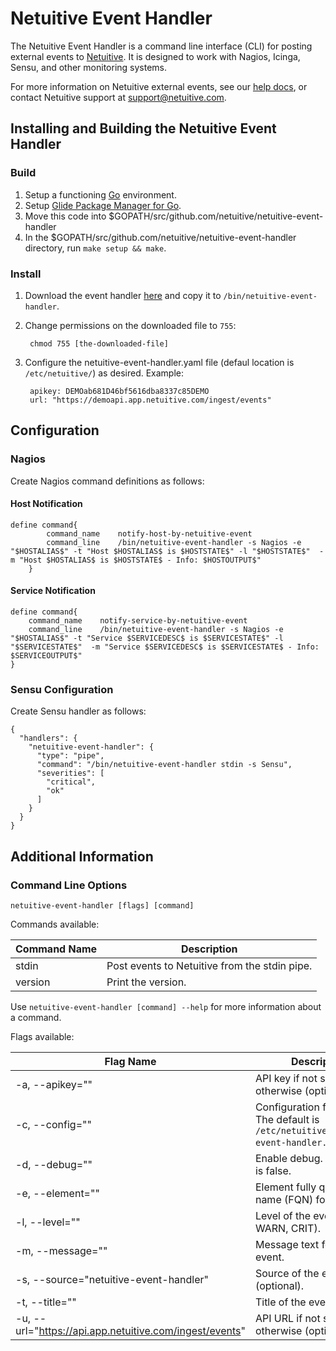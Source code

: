 Netuitive Event Handler
=======================

The Netuitive Event Handler is a command line interface (CLI) for posting external events to [Netuitive](https://www.netuitive.com). It is designed to work with Nagios, Icinga, Sensu, and other monitoring systems.

For more information on Netuitive external events, see our [help docs](https://help.netuitive.com/Content/Events/external_events_intro.htm), or contact Netuitive support at [support@netuitive.com](mailto:support@netuitive.com).

Installing and Building the Netuitive Event Handler
---------------------------------------------------

### Build

1. Setup a functioning [Go](https://golang.org) environment.
1. Setup [Glide Package Manager for Go](https://glide.sh/).
1. Move this code into $GOPATH/src/github.com/netuitive/netuitive-event-handler
1. In the $GOPATH/src/github.com/netuitive/netuitive-event-handler directory, run `make setup && make`.

### Install

1. Download the event handler [here](http://repos.app.netuitive.com/cli-agent/index.html) and copy it to `/bin/netuitive-event-handler`.
1. Change permissions on the downloaded file to `755`:

        chmod 755 [the-downloaded-file]

1. Configure the netuitive-event-handler.yaml file (defaul location is `/etc/netuitive/`) as desired. Example:

        apikey: DEMOab681D46bf5616dba8337c85DEMO
        url: "https://demoapi.app.netuitive.com/ingest/events"

Configuration
--------------

### Nagios

Create Nagios command definitions as follows:

#### Host Notification

    define command{
            command_name    notify-host-by-netuitive-event
            command_line    /bin/netuitive-event-handler -s Nagios -e "$HOSTALIAS$" -t "Host $HOSTALIAS$ is $HOSTSTATE$" -l "$HOSTSTATE$"  -m "Host $HOSTALIAS$ is $HOSTSTATE$ - Info: $HOSTOUTPUT$"
        }

#### Service Notification

    define command{
        command_name    notify-service-by-netuitive-event
        command_line    /bin/netuitive-event-handler -s Nagios -e "$HOSTALIAS$" -t "Service $SERVICEDESC$ is $SERVICESTATE$" -l "$SERVICESTATE$"  -m "Service $SERVICEDESC$ is $SERVICESTATE$ - Info: $SERVICEOUTPUT$"
    }

### Sensu Configuration

Create Sensu handler as follows:

    {
      "handlers": {
        "netuitive-event-handler": {
          "type": "pipe",
          "command": "/bin/netuitive-event-handler stdin -s Sensu",
          "severities": [
            "critical",
            "ok"
          ]
        }
      }
    }

Additional Information
-----------------------

### Command Line Options

`netuitive-event-handler [flags] [command]`

Commands available:

| Command Name | Description |
|--------------|-------------|
| stdin | Post events to Netuitive from the stdin pipe. |
| version | Print the version. |

Use `netuitive-event-handler [command] --help` for more information about a command.

Flags available:

| Flag Name | Description | Global? |
|-----------|-------------|---------|
| -a, --apikey="" | API key if not specified otherwise (optional). | Y |
| -c, --config="" | Configuration file location. The default is `/etc/netuitive/netuitive-event-handler.yaml`. | Y |
| -d, --debug="" | Enable debug. The default is false. | Y |
| -e, --element="" | Element fully qualified name (FQN) for the event. | N |
| -l, --level="" | Level of the event (INFO, WARN, CRIT). | N |
| -m, --message="" | Message text for the event. | N |
| -s, --source="netuitive-event-handler" | Source of the event (optional). | Y |
| -t, --title="" | Title of the event. | N |
| -u, --url="https://api.app.netuitive.com/ingest/events" | API URL if not specified otherwise (optional). | Y |
